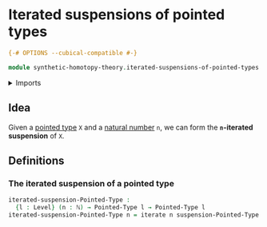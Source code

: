 # Iterated suspensions of pointed types

```agda
{-# OPTIONS --cubical-compatible #-}

module synthetic-homotopy-theory.iterated-suspensions-of-pointed-types where
```

<details><summary>Imports</summary>

```agda
open import elementary-number-theory.natural-numbers

open import foundation.iterating-functions
open import foundation.universe-levels

open import structured-types.pointed-types

open import synthetic-homotopy-theory.suspensions-of-pointed-types
```

</details>

## Idea

Given a [pointed type](structured-types.pointed-types.md) `X` and a
[natural number](elementary-number-theory.natural-numbers.md) `n`, we can form
the **`n`-iterated suspension** of `X`.

## Definitions

### The iterated suspension of a pointed type

```agda
iterated-suspension-Pointed-Type :
  {l : Level} (n : ℕ) → Pointed-Type l → Pointed-Type l
iterated-suspension-Pointed-Type n = iterate n suspension-Pointed-Type
```
